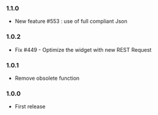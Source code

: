 ### 1.1.0
* New feature #553 : use of full compliant Json

### 1.0.2
* Fix #449 - Optimize the widget with new REST Request

### 1.0.1
* Remove obsolete function

### 1.0.0
* First release